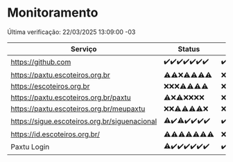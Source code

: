 # Monitoramento

Última verificação: 22/03/2025 13:09:00 -03

|Serviço|Status|Últimas 24h|
|---|---|---|
|https://github.com|<span title="2025-03-15: OK=23">✔️</span><span title="2025-03-16: OK=23">✔️</span><span title="2025-03-17: OK=23">✔️</span><span title="2025-03-18: OK=23">✔️</span><span title="2025-03-19: OK=23">✔️</span><span title="2025-03-20: OK=23">✔️</span><span title="2025-03-21: OK=15">✔️</span>|<span title="21/03/2025 13:10:00 -03 : 200">✔️</span><span title="21/03/2025 14:07:00 -03 : 200">✔️</span><span title="21/03/2025 15:11:00 -03 : 200">✔️</span><span title="21/03/2025 16:05:00 -03 : 200">✔️</span><span title="21/03/2025 17:09:00 -03 : 200">✔️</span><span title="21/03/2025 18:07:00 -03 : 200">✔️</span><span title="21/03/2025 19:08:00 -03 : 200">✔️</span><span title="21/03/2025 20:08:00 -03 : 200">✔️</span><span title="21/03/2025 21:41:00 -03 : 200">✔️</span><span title="21/03/2025 23:14:00 -03 : 200">✔️</span><span title="22/03/2025 00:21:00 -03 : 200">✔️</span><span title="22/03/2025 01:10:00 -03 : 200">✔️</span><span title="22/03/2025 02:08:00 -03 : 200">✔️</span><span title="22/03/2025 03:11:00 -03 : 200">✔️</span><span title="22/03/2025 04:07:00 -03 : 200">✔️</span><span title="22/03/2025 05:10:00 -03 : 200">✔️</span><span title="22/03/2025 06:08:00 -03 : 200">✔️</span><span title="22/03/2025 07:08:00 -03 : 200">✔️</span><span title="22/03/2025 08:06:00 -03 : 200">✔️</span><span title="22/03/2025 09:14:00 -03 : 200">✔️</span><span title="22/03/2025 10:13:00 -03 : 200">✔️</span><span title="22/03/2025 11:08:00 -03 : 200">✔️</span><span title="22/03/2025 12:07:00 -03 : 200">✔️</span><span title="22/03/2025 13:09:00 -03 : 200">✔️</span>|
|https://paxtu.escoteiros.org.br|<span title="2025-03-15: OK=4, Falhas=19">⚠️</span><span title="2025-03-16: OK=3, Falhas=20">⚠️</span><span title="2025-03-17: Falhas=23">❌</span><span title="2025-03-18: OK=3, Falhas=20">⚠️</span><span title="2025-03-19: OK=2, Falhas=21">⚠️</span><span title="2025-03-20: OK=2, Falhas=21">⚠️</span><span title="2025-03-21: OK=3, Falhas=12">⚠️</span>|<span title="21/03/2025 13:10:00 -03 : 403">❌</span><span title="21/03/2025 14:07:00 -03 : 403">❌</span><span title="21/03/2025 15:11:00 -03 : 403">❌</span><span title="21/03/2025 16:05:00 -03 : 0">❌</span><span title="21/03/2025 17:09:00 -03 : 403">❌</span><span title="21/03/2025 18:07:00 -03 : 403">❌</span><span title="21/03/2025 19:08:00 -03 : 403">❌</span><span title="21/03/2025 20:08:00 -03 : 403">❌</span><span title="21/03/2025 21:41:00 -03 : 403">❌</span><span title="21/03/2025 23:14:00 -03 : 403">❌</span><span title="22/03/2025 00:21:00 -03 : 403">❌</span><span title="22/03/2025 01:10:00 -03 : 403">❌</span><span title="22/03/2025 02:08:00 -03 : 403">❌</span><span title="22/03/2025 03:11:00 -03 : 403">❌</span><span title="22/03/2025 04:07:00 -03 : 403">❌</span><span title="22/03/2025 05:10:00 -03 : 403">❌</span><span title="22/03/2025 06:08:00 -03 : 403">❌</span><span title="22/03/2025 07:08:00 -03 : 403">❌</span><span title="22/03/2025 08:06:00 -03 : 403">❌</span><span title="22/03/2025 09:14:00 -03 : 403">❌</span><span title="22/03/2025 10:13:00 -03 : 403">❌</span><span title="22/03/2025 11:08:00 -03 : 403">❌</span><span title="22/03/2025 12:07:00 -03 : 403">❌</span><span title="22/03/2025 13:09:00 -03 : 403">❌</span>|
|https://escoteiros.org.br|<span title="2025-03-15: Falhas=23">❌</span><span title="2025-03-16: Falhas=23">❌</span><span title="2025-03-17: Falhas=23">❌</span><span title="2025-03-18: OK=1, Falhas=22">⚠️</span><span title="2025-03-19: OK=1, Falhas=22">⚠️</span><span title="2025-03-20: OK=1, Falhas=22">⚠️</span><span title="2025-03-21: OK=1, Falhas=14">⚠️</span>|<span title="21/03/2025 13:10:00 -03 : 403">❌</span><span title="21/03/2025 14:07:00 -03 : 403">❌</span><span title="21/03/2025 15:11:00 -03 : 403">❌</span><span title="21/03/2025 16:05:00 -03 : 403">❌</span><span title="21/03/2025 17:09:00 -03 : 403">❌</span><span title="21/03/2025 18:07:00 -03 : 403">❌</span><span title="21/03/2025 19:08:00 -03 : 403">❌</span><span title="21/03/2025 20:08:00 -03 : 403">❌</span><span title="21/03/2025 21:41:00 -03 : 403">❌</span><span title="21/03/2025 23:14:00 -03 : 403">❌</span><span title="22/03/2025 00:21:00 -03 : 403">❌</span><span title="22/03/2025 01:10:00 -03 : 403">❌</span><span title="22/03/2025 02:08:00 -03 : 403">❌</span><span title="22/03/2025 03:11:00 -03 : 403">❌</span><span title="22/03/2025 04:07:00 -03 : 403">❌</span><span title="22/03/2025 05:10:00 -03 : 403">❌</span><span title="22/03/2025 06:08:00 -03 : 403">❌</span><span title="22/03/2025 07:08:00 -03 : 403">❌</span><span title="22/03/2025 08:06:00 -03 : 403">❌</span><span title="22/03/2025 09:14:00 -03 : 403">❌</span><span title="22/03/2025 10:13:00 -03 : 403">❌</span><span title="22/03/2025 11:08:00 -03 : 403">❌</span><span title="22/03/2025 12:07:00 -03 : 403">❌</span><span title="22/03/2025 13:09:00 -03 : 403">❌</span>|
|https://paxtu.escoteiros.org.br/paxtu|<span title="2025-03-15: OK=1, Falhas=22">⚠️</span><span title="2025-03-16: Falhas=23">❌</span><span title="2025-03-17: OK=1, Falhas=22">⚠️</span><span title="2025-03-18: Falhas=23">❌</span><span title="2025-03-19: Falhas=23">❌</span><span title="2025-03-20: Falhas=23">❌</span><span title="2025-03-21: Falhas=15">❌</span>|<span title="21/03/2025 13:10:00 -03 : 403">❌</span><span title="21/03/2025 14:07:00 -03 : 403">❌</span><span title="21/03/2025 15:11:00 -03 : 403">❌</span><span title="21/03/2025 16:05:00 -03 : 403">❌</span><span title="21/03/2025 17:09:00 -03 : 403">❌</span><span title="21/03/2025 18:07:00 -03 : 403">❌</span><span title="21/03/2025 19:08:00 -03 : 403">❌</span><span title="21/03/2025 20:08:00 -03 : 403">❌</span><span title="21/03/2025 21:41:00 -03 : 403">❌</span><span title="21/03/2025 23:14:00 -03 : 403">❌</span><span title="22/03/2025 00:21:00 -03 : 403">❌</span><span title="22/03/2025 01:10:00 -03 : 403">❌</span><span title="22/03/2025 02:08:00 -03 : 403">❌</span><span title="22/03/2025 03:11:00 -03 : 403">❌</span><span title="22/03/2025 04:07:00 -03 : 403">❌</span><span title="22/03/2025 05:10:00 -03 : 403">❌</span><span title="22/03/2025 06:08:00 -03 : 403">❌</span><span title="22/03/2025 07:08:00 -03 : 403">❌</span><span title="22/03/2025 08:06:00 -03 : 403">❌</span><span title="22/03/2025 09:14:00 -03 : 403">❌</span><span title="22/03/2025 10:13:00 -03 : 403">❌</span><span title="22/03/2025 11:08:00 -03 : 403">❌</span><span title="22/03/2025 12:07:00 -03 : 403">❌</span><span title="22/03/2025 13:09:00 -03 : 403">❌</span>|
|https://paxtu.escoteiros.org.br/meupaxtu|<span title="2025-03-15: Falhas=23">❌</span><span title="2025-03-16: Falhas=23">❌</span><span title="2025-03-17: OK=1, Falhas=22">⚠️</span><span title="2025-03-18: OK=1, Falhas=22">⚠️</span><span title="2025-03-19: OK=1, Falhas=22">⚠️</span><span title="2025-03-20: OK=1, Falhas=22">⚠️</span><span title="2025-03-21: Falhas=15">❌</span>|<span title="21/03/2025 13:10:00 -03 : 403">❌</span><span title="21/03/2025 14:07:00 -03 : 403">❌</span><span title="21/03/2025 15:11:00 -03 : 403">❌</span><span title="21/03/2025 16:05:00 -03 : 403">❌</span><span title="21/03/2025 17:09:00 -03 : 403">❌</span><span title="21/03/2025 18:07:00 -03 : 403">❌</span><span title="21/03/2025 19:08:00 -03 : 403">❌</span><span title="21/03/2025 20:08:00 -03 : 403">❌</span><span title="21/03/2025 21:41:00 -03 : 403">❌</span><span title="21/03/2025 23:14:00 -03 : 403">❌</span><span title="22/03/2025 00:21:00 -03 : 403">❌</span><span title="22/03/2025 01:10:00 -03 : 403">❌</span><span title="22/03/2025 02:08:00 -03 : 403">❌</span><span title="22/03/2025 03:11:00 -03 : 403">❌</span><span title="22/03/2025 04:07:00 -03 : 403">❌</span><span title="22/03/2025 05:10:00 -03 : 403">❌</span><span title="22/03/2025 06:08:00 -03 : 403">❌</span><span title="22/03/2025 07:08:00 -03 : 403">❌</span><span title="22/03/2025 08:06:00 -03 : 403">❌</span><span title="22/03/2025 09:14:00 -03 : 403">❌</span><span title="22/03/2025 10:13:00 -03 : 403">❌</span><span title="22/03/2025 11:08:00 -03 : 403">❌</span><span title="22/03/2025 12:07:00 -03 : 403">❌</span><span title="22/03/2025 13:09:00 -03 : 403">❌</span>|
|https://sigue.escoteiros.org.br/siguenacional|<span title="2025-03-15: OK=22, Falhas=1">⚠️</span><span title="2025-03-16: OK=23">✔️</span><span title="2025-03-17: OK=22, Falhas=1">⚠️</span><span title="2025-03-18: OK=23">✔️</span><span title="2025-03-19: OK=23">✔️</span><span title="2025-03-20: OK=23">✔️</span><span title="2025-03-21: OK=15">✔️</span>|<span title="21/03/2025 13:10:00 -03 : 200">✔️</span><span title="21/03/2025 14:07:00 -03 : 200">✔️</span><span title="21/03/2025 15:11:00 -03 : 200">✔️</span><span title="21/03/2025 16:05:00 -03 : 200">✔️</span><span title="21/03/2025 17:09:00 -03 : 200">✔️</span><span title="21/03/2025 18:07:00 -03 : 200">✔️</span><span title="21/03/2025 19:08:00 -03 : 200">✔️</span><span title="21/03/2025 20:08:00 -03 : 200">✔️</span><span title="21/03/2025 21:41:00 -03 : 200">✔️</span><span title="21/03/2025 23:14:00 -03 : 200">✔️</span><span title="22/03/2025 00:21:00 -03 : 200">✔️</span><span title="22/03/2025 01:10:00 -03 : 200">✔️</span><span title="22/03/2025 02:08:00 -03 : 200">✔️</span><span title="22/03/2025 03:11:00 -03 : 200">✔️</span><span title="22/03/2025 04:07:00 -03 : 200">✔️</span><span title="22/03/2025 05:10:00 -03 : 200">✔️</span><span title="22/03/2025 06:08:00 -03 : 200">✔️</span><span title="22/03/2025 07:08:00 -03 : 200">✔️</span><span title="22/03/2025 08:06:00 -03 : 200">✔️</span><span title="22/03/2025 09:14:00 -03 : 200">✔️</span><span title="22/03/2025 10:13:00 -03 : 200">✔️</span><span title="22/03/2025 11:08:00 -03 : 200">✔️</span><span title="22/03/2025 12:07:00 -03 : 200">✔️</span><span title="22/03/2025 13:09:00 -03 : 200">✔️</span>|
|https://id.escoteiros.org.br/|<span title="2025-03-15: OK=1, Falhas=22">⚠️</span><span title="2025-03-16: OK=2, Falhas=21">⚠️</span><span title="2025-03-17: OK=3, Falhas=20">⚠️</span><span title="2025-03-18: OK=2, Falhas=21">⚠️</span><span title="2025-03-19: OK=3, Falhas=20">⚠️</span><span title="2025-03-20: OK=5, Falhas=18">⚠️</span><span title="2025-03-21: OK=4, Falhas=11">⚠️</span>|<span title="21/03/2025 13:10:00 -03 : 403">❌</span><span title="21/03/2025 14:07:00 -03 : 403">❌</span><span title="21/03/2025 15:11:00 -03 : 403">❌</span><span title="21/03/2025 16:05:00 -03 : 403">❌</span><span title="21/03/2025 17:09:00 -03 : 403">❌</span><span title="21/03/2025 18:07:00 -03 : 403">❌</span><span title="21/03/2025 19:08:00 -03 : 403">❌</span><span title="21/03/2025 20:08:00 -03 : 403">❌</span><span title="21/03/2025 21:41:00 -03 : 403">❌</span><span title="21/03/2025 23:14:00 -03 : 403">❌</span><span title="22/03/2025 00:21:00 -03 : 403">❌</span><span title="22/03/2025 01:10:00 -03 : 403">❌</span><span title="22/03/2025 02:08:00 -03 : 403">❌</span><span title="22/03/2025 03:11:00 -03 : 403">❌</span><span title="22/03/2025 04:07:00 -03 : 403">❌</span><span title="22/03/2025 05:10:00 -03 : 403">❌</span><span title="22/03/2025 06:08:00 -03 : 403">❌</span><span title="22/03/2025 07:08:00 -03 : 403">❌</span><span title="22/03/2025 08:06:00 -03 : 403">❌</span><span title="22/03/2025 09:14:00 -03 : 403">❌</span><span title="22/03/2025 10:13:00 -03 : 403">❌</span><span title="22/03/2025 11:08:00 -03 : 403">❌</span><span title="22/03/2025 12:07:00 -03 : 403">❌</span><span title="22/03/2025 13:09:00 -03 : 403">❌</span>|
|Paxtu Login|<span title="2025-03-15: OK=22, Falhas=1">⚠️</span><span title="2025-03-16: OK=23">✔️</span><span title="2025-03-17: OK=23">✔️</span><span title="2025-03-18: OK=23">✔️</span><span title="2025-03-19: OK=23">✔️</span><span title="2025-03-20: OK=23">✔️</span><span title="2025-03-21: OK=15">✔️</span>|<span title="21/03/2025 13:10:00 -03 : 200">✔️</span><span title="21/03/2025 14:07:00 -03 : 200">✔️</span><span title="21/03/2025 15:11:00 -03 : 200">✔️</span><span title="21/03/2025 16:05:00 -03 : 200">✔️</span><span title="21/03/2025 17:09:00 -03 : 200">✔️</span><span title="21/03/2025 18:07:00 -03 : 200">✔️</span><span title="21/03/2025 19:08:00 -03 : 200">✔️</span><span title="21/03/2025 20:08:00 -03 : 200">✔️</span><span title="21/03/2025 21:41:00 -03 : 200">✔️</span><span title="21/03/2025 23:14:00 -03 : 200">✔️</span><span title="22/03/2025 00:21:00 -03 : 200">✔️</span><span title="22/03/2025 01:10:00 -03 : 200">✔️</span><span title="22/03/2025 02:08:00 -03 : 200">✔️</span><span title="22/03/2025 03:11:00 -03 : 200">✔️</span><span title="22/03/2025 04:07:00 -03 : 200">✔️</span><span title="22/03/2025 05:10:00 -03 : 200">✔️</span><span title="22/03/2025 06:08:00 -03 : 200">✔️</span><span title="22/03/2025 07:08:00 -03 : 200">✔️</span><span title="22/03/2025 08:06:00 -03 : 200">✔️</span><span title="22/03/2025 09:14:00 -03 : 200">✔️</span><span title="22/03/2025 10:13:00 -03 : 200">✔️</span><span title="22/03/2025 11:08:00 -03 : 200">✔️</span><span title="22/03/2025 12:07:00 -03 : 200">✔️</span><span title="22/03/2025 13:09:00 -03 : 200">✔️</span>|

